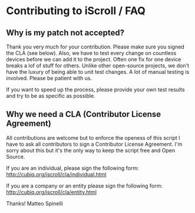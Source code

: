 # Contributing to iScroll / FAQ

## Why is my patch not accepted?
Thank you very much for your contribution. Please make sure you signed the CLA (see below). Also, we have to test every change on countless devices before we can add it to the project. Often one fix for one device breaks a lof of stuff for others. Unlike other open-source projects, we don't have the luxury of being able to unit test changes. A lot of manual testing is involved. Please be patient with us.

If you want to speed up the process, please provide your own test results and try to be as specific as possible.

## Why we need a CLA (Contributor License Agreement)

All contributions are welcome but to enforce the openess of this script I have to ask all contributors to sign a Contributor License Agreement. I'm sorry about this but it's the only way to keep the script free and Open Source.

If you are an individual, please sign the following form:
http://cubiq.org/iscroll/cla/individual.html

If you are a company or an entity please sign the following form:
http://cubiq.org/iscroll/cla/entity.html

Thanks!
Matteo Spinelli